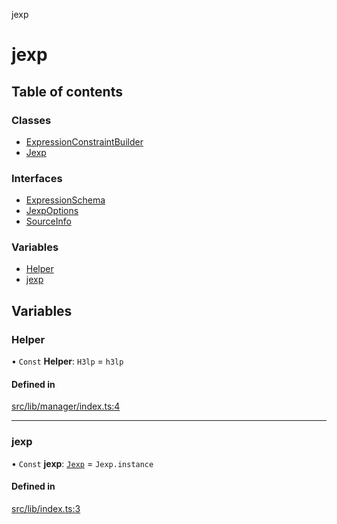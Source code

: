 jexp

# jexp

## Table of contents

### Classes

- [ExpressionConstraintBuilder](classes/ExpressionConstraintBuilder.md)
- [Jexp](classes/Jexp.md)

### Interfaces

- [ExpressionSchema](interfaces/ExpressionSchema.md)
- [JexpOptions](interfaces/JexpOptions.md)
- [SourceInfo](interfaces/SourceInfo.md)

### Variables

- [Helper](README.md#helper)
- [jexp](README.md#jexp)

## Variables

### Helper

• `Const` **Helper**: `H3lp` = `h3lp`

#### Defined in

[src/lib/manager/index.ts:4](https://github.com/data7expressions/jexp/blob/e6e31dd/src/lib/manager/index.ts#L4)

___

### jexp

• `Const` **jexp**: [`Jexp`](classes/Jexp.md) = `Jexp.instance`

#### Defined in

[src/lib/index.ts:3](https://github.com/data7expressions/jexp/blob/e6e31dd/src/lib/index.ts#L3)
